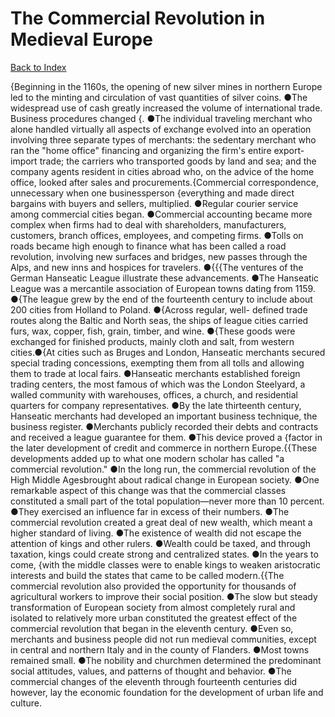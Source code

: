 # The Commercial Revolution in Medieval Europe
[Back to Index](https://github.com/windows10010/tpoExtractor/blob/master/README.md)

{Beginning in the 1160s, the opening of new silver mines in northern Europe led to the minting and circulation of vast quantities of silver coins. ●The widespread use of cash greatly increased the volume of international trade. Business procedures changed {. ●The individual traveling merchant who alone handled virtually all aspects of exchange evolved into an operation involving three separate types of merchants: the sedentary merchant who ran the "home office" financing and organizing the firm's entire export-import trade; the carriers who transported goods by land and sea; and the company agents resident in cities abroad who, on the advice of the home office, looked after sales and procurements.{Commercial correspondence, unnecessary when one businessperson {everything and made direct bargains with buyers and sellers, multiplied. ●Regular courier service among commercial cities began. ●Commercial accounting became more complex when firms had to deal with shareholders, manufacturers, customers, branch offices, employees, and competing firms. ●Tolls on roads became high enough to finance what has been called a road revolution, involving new surfaces and bridges, new passes through the Alps, and new inns and hospices for travelers. ●{{{The ventures of the German Hanseatic League illustrate these advancements. ●The Hanseatic League was a mercantile association of European towns dating from 1159. ●{The league grew by the end of the fourteenth century to include about 200 cities from Holland to Poland. ●{Across regular, well- defined trade routes along the Baltic and North seas, the ships of league cities carried furs, wax, copper, fish, grain, timber, and wine. ●{These goods were exchanged for finished products, mainly cloth and salt, from western cities.●{At cities such as Bruges and London, Hanseatic merchants secured special trading concessions, exempting them from all tolls and allowing them to trade at local fairs. ●Hanseatic merchants established foreign trading centers, the most famous of which was the London Steelyard, a walled community with warehouses, offices, a church, and residential quarters for company representatives. ●By the late thirteenth century, Hanseatic merchants had developed an important business technique, the business register. ●Merchants publicly recorded their debts and contracts and received a league guarantee for them. ●This device proved a {factor in the later development of credit and commerce in northern Europe.{{These developments added up to what one modern scholar has called "a commercial revolution." ●In the long run, the commercial revolution of the High Middle Agesbrought about radical change in European society. ●One remarkable aspect of this change was that the commercial classes constituted a small part of the total population—never more than 10 percent. ●They exercised an influence far in excess of their numbers. ●The commercial revolution created a great deal of new wealth, which meant a higher standard of living. ●The existence of wealth did not escape the attention of kings and other rulers. ●Wealth could be taxed, and through taxation, kings could create strong and centralized states. ●In the years to come, {with the middle classes were to enable kings to weaken aristocratic interests and build the states that came to be called modern.{{The commercial revolution also provided the opportunity for thousands of agricultural workers to improve their social position. ●The slow but steady transformation of European society from almost completely rural and isolated to relatively more urban constituted the greatest effect of the commercial revolution that began in the eleventh century. ●Even so, merchants and business people did not run medieval communities, except in central and northern Italy and in the county of Flanders. ●Most towns remained small. ●The nobility and churchmen determined the predominant social attitudes, values, and patterns of thought and behavior. ●The commercial changes of the eleventh through fourteenth centuries did however, lay the economic foundation for the development of urban life and culture.